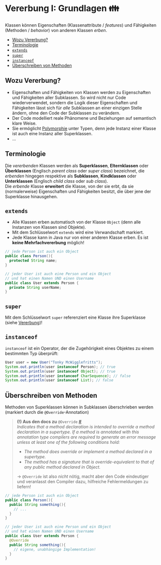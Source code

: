 # Vererbung I: Grundlagen :family:<!-- omit in toc -->

Klassen können Eigenschaften (Klassenattribute / _features_) und Fähigkeiten (Methoden / _behavior_) von anderen Klassen _erben_.

- [Wozu Vererbung?](#wozu-vererbung)
- [Terminologie](#terminologie)
- [`extends`](#extends)
- [`super`](#super)
- [`instanceof`](#instanceof)
- [Überschreiben von Methoden](#überschreiben-von-methoden)

## Wozu Vererbung?

-   Eigenschaften und Fähigkeiten von Klassen werden zu Eigenschaften und Fähigkeiten aller Subklassen. So wird nicht nur Code wiederverwendet, sondern die Logik dieser Eigenschaften und Fähigkeiten lässt sich für _alle_ Subklassen an einer einzigen Stelle ändern, ohne den Code der Subklassen zu verändern.
-   Der Code modelliert reale Phänomene und Beziehungen auf semantisch klare Weise.
-   Sie ermöglicht [Polymorphie](<https://de.wikipedia.org/wiki/Polymorphie_(Programmierung)>) unter Typen, denn jede Instanz einer Klasse ist auch eine Instanz aller Superklassen.
-   ...


## Terminologie

Die _vererbenden_ Klassen werden als **Superklassen**, **Elternklassen** oder **Überklassen** (Englisch _parent class_ oder _super class_) bezeichnet, die _erbenden_ hingegen respektive als **Subklassen**, **Kindklassen** oder **Unterklassen** (Englisch _child class_ oder _sub class_).  
Die _erbende_ Klasse **erweitert** die Klasse, von der sie erbt, da sie (normalerweise) Eigenschaften und Fähigkeiten besitzt, die über jene der Superklasse hinausgehen.


## `extends`

-   Alle Klassen erben automatisch von der Klasse `Object` (denn alle Instanzen von Klassen sind Objekte).
-   Mit dem Schlüsselwort `extends` wird eine Verwandschaft markiert.
-   Jede Klasse kann in Java nur von einer anderen Klasse erben. Es ist **keine Mehrfachvererbung** möglich!

```java
// jede Person ist auch ein Object
public class Person(){
  protected String name;
}

// jeder User ist auch eine Person und ein Object
// und hat einen Namen UND einen Username
public class User extends Person {
  private String userName;
}
```


## `super`

Mit dem Schlüsselwort `super` referenziert eine Klasse ihre Superklasse (siehe [Vererbung](#vererbung))!


## `instanceof`

`instanceof` ist ein Operator, der die Zugehörigkeit eines Objektes zu einem bestimmten Typ überprüft:

```java
User user = new User("Tonky McWigglefritts");
System.out.println(user instanceof Person); // true
System.out.println(user instanceof Object); // true
System.out.println(user instanceof CharSequence); // false
System.out.println(user instanceof List); // false
```


## Überschreiben von Methoden

Methoden von Superklassen können in Subklassen überschrieben werden (markiert durch die `@Override`-Annotation)

> **(!) Aus den docs zu** `@Override` [#](https://docs.oracle.com/javase/8/docs/api/java/lang/Override.html)  
> _Indicates that a method declaration is intended to override a method declaration in a supertype. If a method is annotated with this annotation type compilers are required to generate an error message unless at least one of the following conditions hold:_
>
> -   _The method does override or implement a method declared in a supertype._
> -   _The method has a signature that is override-equivalent to that of any public method declared in Object._
>
> &rarr; `@Override` ist also _nicht_ nötig, macht aber den Code eindeutiger und veranlasst den Compiler dazu, hilfreiche Fehlermeldungen zu liefern!

```java
// jede Person ist auch ein Object
public class Person(){
  public String something(){
    // ...
  }
}

// jeder User ist auch eine Person und ein Object
// und hat einen Namen UND einen Username
public class User extends Person {
  @Override
  public String something(){
    // eigene, unabhängige Implementation!
  }
}
```



